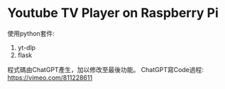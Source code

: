 # Youtube TV Player on Raspberry Pi 

使用python套件:
1. yt-dlp
2. flask

程式碼由ChatGPT產生，加以修改至最後功能。
ChatGPT寫Code過程: https://vimeo.com/811228611

